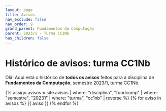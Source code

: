 ```yaml
---
layout: page
title: Avisos
nav_exclude: false
nav_order: 9
grand_parent: Fundamentos da Computação
parent: 2023/1 - Turma CC1Nb
has_children: false
---
```


# Histórico de avisos: turma CC1Nb

Olá! Aqui está o histórico de **todos os avisos** feitos para a
disciplina de **Fundamentos da Computação**, semestre 2023/1, turma CC1Nb.

{% assign avisos = site.avisos
     | where: "disciplina", "fundcomp"
     | where: "semestre", "20231" 
     | where: "turma", "cc1nb"
     | reverse  %}
{% for aviso in avisos %}
{{ aviso }}
{% endfor %}
